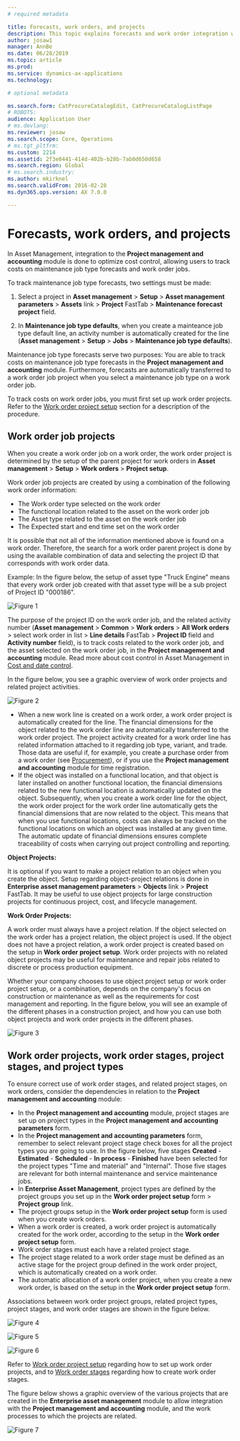 ```yaml
---
# required metadata

title: Forecasts, work orders, and projects
description: This topic explains forecasts and work order integration with the Project management and accounting module in Asset Management.
author: josaw1
manager: AnnBe
ms.date: 06/28/2019
ms.topic: article
ms.prod: 
ms.service: dynamics-ax-applications
ms.technology: 

# optional metadata

ms.search.form: CatProcureCatalogEdit, CatProcureCatalogListPage
# ROBOTS: 
audience: Application User
# ms.devlang: 
ms.reviewer: josaw
ms.search.scope: Core, Operations
# ms.tgt_pltfrm: 
ms.custom: 2214
ms.assetid: 2f3e0441-414d-402b-b28b-7ab0d650d658
ms.search.region: Global
# ms.search.industry: 
ms.author: mkirknel
ms.search.validFrom: 2016-02-28
ms.dyn365.ops.version: AX 7.0.0

---
```


# Forecasts, work orders, and projects

In Asset Management, integration to the **Project management and accounting** module is done to optimize cost control, allowing users to track costs on maintenance job type forecasts and work order jobs.

To track maintenance job type forecasts, two settings must be made:

1. Select a project in **Asset management** > **Setup** > **Asset management parameters** > **Assets** link > **Project** FastTab > **Maintenance forecast project** field.

2. In **Maintenance job type defaults**, when you create a mainteance job type default line, an activity number is automatically created for the line (**Asset management** > **Setup** > **Jobs** > **Maintenance job type defaults**).

Maintenance job type forecasts serve two purposes: You are able to track costs on maintenance job type forecasts in the **Project management and accounting** module. Furthermore, forecasts are automatically transferred to a work order job project when you select a maintenance job type on a work order job.

To track costs on work order jobs, you must first set up work order projects. Refer to the [Work order project setup](../setup-for-work-orders/work-order-project-setup.md) section for a description of the procedure.

## Work order job projects

When you create a work order job on a work order, the work order project is determined by the setup of the parent project for work orders in **Asset management** > **Setup** > **Work orders** > **Project setup**.

Work order job projects are created by using a combination of the following work order information:

- The Work order type selected on the work order 
- The functional location related to the asset on the work order job
- The Asset type related to the asset on the work order job  
- The Expected start and end time set on the work order  

It is possible that not all of the information mentioned above is found on a work order. Therefore, the search for a work order parent project is done by using the available combination of data and selecting the project ID that corresponds with work order data.

Example: In the figure below, the setup of asset type "Truck Engine" means that every work order job created with that asset type will be a sub project of Project ID "000186".

![Figure 1](media/01-integration-to-pma.png)

The purpose of the project ID on the work order job, and the related activity number (**Asset management** > **Common** > **Work orders** > **All Work orders** > select work order in list > **Line details** FastTab > **Project ID** field and **Activity number** field), is to track costs related to the work order job, and the asset selected on the work order job, in the **Project management and accounting** module. Read more about cost control in Asset Management in [Cost and date control](../controlling-and-reporting/cost-and-date-control.md).

In the figure below, you see a graphic overview of work order projects and related project activities.

![Figure 2](media/06-integration-to-pma.png)

- When a new work line is created on a work order, a work order project is automatically created for the line. The financial dimensions for the object related to the work order line are automatically transferred to the work order project. The project activity created for a work order line has related information attached to it regarding job type, variant, and trade. Those data are useful if, for example, you create a purchase order from a work order (see [Procurement](../work-orders/procurement.md)), or if you use the **Project management and accounting** module for time registration.  
- If the object was installed on a functional location, and that object is later installed on another functional location, the financial dimensions related to the new functional location is automatically updated on the object. Subsequently, when you create a work order line for the object, the work order project for the work order line automatically gets the financial dimensions that are now related to the object. This means that when you use functional locations, costs can always be tracked on the functional locations on which an object was installed at any given time. The automatic update of financial dimensions ensures complete traceability of costs when carrying out project controlling and reporting.  

**Object Projects:**

It is optional if you want to make a project relation to an object when you create the object. Setup regarding object-project relations is done in **Enterprise asset management parameters** > **Objects** link > **Project** FastTab. It may be useful to use object projects for large construction projects for continuous project, cost, and lifecycle management.

**Work Order Projects:**

A work order must always have a project relation. If the object selected on the work order has a project relation, the object project is used. If the object does not have a project relation, a work order project is created based on the setup in **Work order project setup**. Work order projects with no related object projects may be useful for maintenance and repair jobs related to discrete or process production equipment.

Whether your company chooses to use object project setup or work order project setup, or a combination, depends on the company's focus on construction or maintenance as well as the requirements for cost management and reporting. In the figure below, you will see an example of the different phases in a construction project, and how you can use both object projects and work order projects in the different phases.

![Figure 3](media/07-integration-to-pma.png)

## Work order projects, work order stages, project stages, and project types

To ensure correct use of work order stages, and related project stages, on work orders, consider the dependencies in relation to the **Project management and accounting** module:

- In the **Project management and accounting** module, project stages are set up on project types in the **Project management and accounting parameters** form.  
- In the **Project management and accounting parameters** form, remember to select relevant project stage check boxes for all the project types you are going to use. In the figure below, five stages **Created** - **Estimated** - **Scheduled** - **In process** - **Finished** have been selected for the project types "Time and material" and "Internal". Those five stages are relevant for both internal maintenance and service maintenance jobs.  
- In **Enterprise Asset Management**, project types are defined by the project groups you set up in the **Work order project setup** form > **Project group** link.  
- The project groups setup in the **Work order project setup** form is used when you create work orders.
- When a work order is created, a work order project is automatically created for the work order, according to the setup in the **Work order project setup** form.  
- Work order stages must each have a related project stage.  
- The project stage related to a work order stage must be defined as an active stage for the project group defined in the work order project, which is automatically created on a work order.  
- The automatic allocation of a work order project, when you create a new work order, is based on the setup in the **Work order project setup** form.  

Associations between work order project groups, related project types, project stages, and work order stages are shown in the figure below.  

![Figure 4](media/08-integration-to-pma.png)

![Figure 5](media/09-integration-to-pma.png)

![Figure 6](media/10-integration-to-pma.png)

Refer to [Work order project setup](../setup-for-work-orders/work-order-project-setup.md) regarding how to set up work order projects, and to [Work order stages](../setup-for-work-orders/work-order-stages.md) regarding how to create work order stages.

The figure below shows a graphic overview of the various projects that are created in the **Enterprise asset management** module to allow integration with the **Project management and accounting** module, and the work processes to which the projects are related.

![Figure 7](media/11-integration-to-pma.png)

